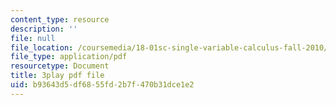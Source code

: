 ```yaml
---
content_type: resource
description: ''
file: null
file_location: /coursemedia/18-01sc-single-variable-calculus-fall-2010/b93643d5df6855fd2b7f470b31dce1e2_CXKoCMVqM9s.pdf
file_type: application/pdf
resourcetype: Document
title: 3play pdf file
uid: b93643d5-df68-55fd-2b7f-470b31dce1e2
---
```

